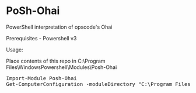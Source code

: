 PoSh-Ohai
=========

PowerShell interpretation of opscode's Ohai

Prerequisites - Powershell v3



Usage:

Place contents of this repo in C:\Program Files\WindowsPowershell\Modules\Posh-Ohai


<pre>
Import-Module Posh-Ohai
Get-ComputerConfiguration -moduleDirectory "C:\Program Files\WindowsPowershell\Modules\Posh-Ohai" -outpath "C:\users\Administrator\Desktop" -role web
</pre>
